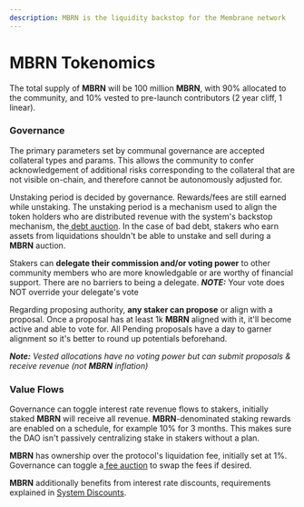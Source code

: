```yaml
---
description: MBRN is the liquidity backstop for the Membrane network
---
```


# MBRN Tokenomics

The total supply of **MBRN** will be 100 million **MBRN**, with 90% allocated to the community, and 10% vested to pre-launch contributors (2 year cliff, 1 linear).

### Governance

The primary parameters set by communal governance are accepted collateral types and params. This allows the community to confer acknowledgement of additional risks corresponding to the collateral that are not visible on-chain, and therefore cannot be autonomously adjusted for.

Unstaking period is decided by governance. Rewards/fees are still earned while unstaking. The unstaking period is a mechanism used to align the token holders who are distributed revenue with the system's backstop mechanism, the[ debt auction](../smart-contracts/mbrn-auction.md#startauction). In the case of bad debt, stakers who earn assets from liquidations shouldn't be able to unstake and sell during a **MBRN** auction.

Stakers can **delegate their commission and/or voting power** to other community members who are more knowledgable or are worthy of financial support. There are no barriers to being a delegate. _**NOTE:**_ Your vote does NOT override your delegate's vote

Regarding proposing authority, **any staker can propose** or align with a proposal. Once a proposal has at least 1k **MBRN** aligned with it, it'll become active and able to vote for. All Pending proposals have a day to garner alignment so it's better to round up potentials beforehand.

_**Note:** Vested allocations have no voting power but can submit proposals & receive revenue (not **MBRN** inflation)_

### Value Flows

Governance can toggle interest rate revenue flows to stakers, initially staked **MBRN** will receive all revenue. **MBRN**-denominated staking rewards are enabled on a schedule, for example 10% for 3 months. This makes sure the DAO isn't passively centralizing stake in stakers without a plan.

**MBRN** has ownership over the protocol's liquidation fee, initially set at 1%. Governance can toggle a[ fee auction](../smart-contracts/mbrn-auction.md#startauction) to swap the fees if desired.

**MBRN** additionally benefits from interest rate discounts, requirements explained in [System Discounts](system-discounts.md).
